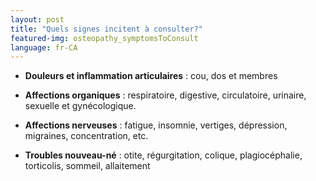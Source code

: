 ```yaml
---
layout: post
title: "Quels signes incitent à consulter?"
featured-img: osteopathy_symptomsToConsult
language: fr-CA
---
```

- **Douleurs et inflammation articulaires** : cou, dos et  membres

- **Affections organiques** : respiratoire, digestive, circulatoire, urinaire, sexuelle et gynécologique.

- **Affections nerveuses** : fatigue, insomnie, vertiges, dépression, migraines, concentration, etc.

- **Troubles nouveau-né** : otite, régurgitation, colique, plagiocéphalie, torticolis, sommeil, allaitement